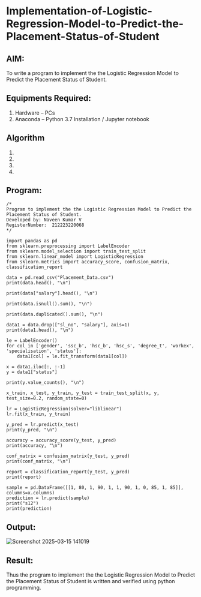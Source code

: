 # Implementation-of-Logistic-Regression-Model-to-Predict-the-Placement-Status-of-Student

## AIM:
To write a program to implement the the Logistic Regression Model to Predict the Placement Status of Student.

## Equipments Required:
1. Hardware – PCs
2. Anaconda – Python 3.7 Installation / Jupyter notebook 

## Algorithm
1. 
2. 
3. 
4. 

## Program:
```
/*
Program to implement the the Logistic Regression Model to Predict the Placement Status of Student.
Developed by: Naveen Kumar V
RegisterNumber:  212223220068
*/
```
```
import pandas as pd
from sklearn.preprocessing import LabelEncoder
from sklearn.model_selection import train_test_split
from sklearn.linear_model import LogisticRegression
from sklearn.metrics import accuracy_score, confusion_matrix, classification_report

data = pd.read_csv("Placement_Data.csv")
print(data.head(), "\n")

print(data["salary"].head(), "\n")

print(data.isnull().sum(), "\n")

print(data.duplicated().sum(), "\n")

data1 = data.drop(["sl_no", "salary"], axis=1)
print(data1.head(), "\n")

le = LabelEncoder()
for col in ['gender', 'ssc_b', 'hsc_b', 'hsc_s', 'degree_t', 'workex', 'specialisation', 'status']:
    data1[col] = le.fit_transform(data1[col])

x = data1.iloc[:, :-1]
y = data1["status"]

print(y.value_counts(), "\n")

x_train, x_test, y_train, y_test = train_test_split(x, y, test_size=0.2, random_state=0)

lr = LogisticRegression(solver="liblinear")
lr.fit(x_train, y_train)

y_pred = lr.predict(x_test)
print(y_pred, "\n")

accuracy = accuracy_score(y_test, y_pred)
print(accuracy, "\n")

conf_matrix = confusion_matrix(y_test, y_pred)
print(conf_matrix, "\n")

report = classification_report(y_test, y_pred)
print(report)

sample = pd.DataFrame([[1, 80, 1, 90, 1, 1, 90, 1, 0, 85, 1, 85]], columns=x.columns)
prediction = lr.predict(sample)
print("s12")
print(prediction)

```

## Output:
![Screenshot 2025-03-15 141019](https://github.com/user-attachments/assets/2e39fd39-8b06-4d34-aa0d-5a652b143bd6)

## Result:
Thus the program to implement the the Logistic Regression Model to Predict the Placement Status of Student is written and verified using python programming.
